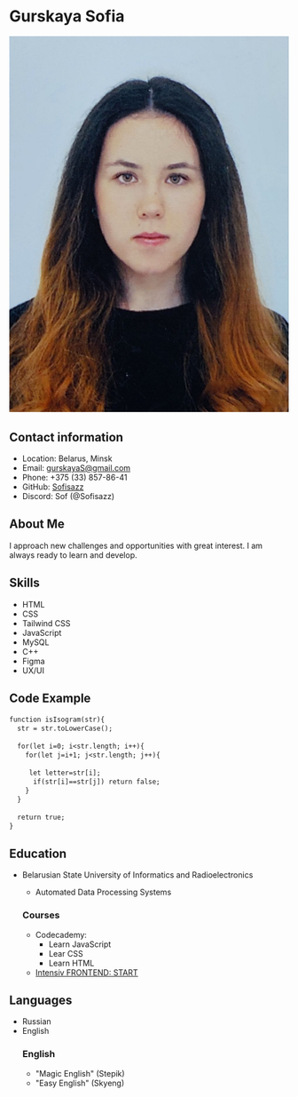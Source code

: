 # Gurskaya Sofia
![Photo Gurskaya Sofia](/assets/images/sofia.jpg)
## Contact information
* Location: Belarus, Minsk
* Email: gurskayaS@gmail.com
* Phone: +375 (33) 857-86-41
* GitHub: [Sofisazz](https://github.com/Sofisazz)
* Discord: Sof (@Sofisazz)

## About Me
I approach new challenges and opportunities with great interest. I am always ready to learn and develop.

## Skills
* HTML
* CSS
* Tailwind CSS
* JavaScript
* MySQL
* C++
* Figma
* UX/UI

## Code Example
```
function isIsogram(str){
  str = str.toLowerCase();

  for(let i=0; i<str.length; i++){
    for(let j=i+1; j<str.length; j++){
      
     let letter=str[i];
      if(str[i]==str[j]) return false;
    }
  }
  
  return true;
}
```

## Education
* Belarusian State University of Informatics and Radioelectronics
    *  Automated Data Processing Systems

    ### Courses
    * Codecademy:
        * Learn JavaScript
        * Lear CSS
        * Learn HTML
    * [Intensiv FRONTEND: START](https://itlogia.ru/certificates/intensive/13207-75307)

## Languages
* Russian
* English
    ### English
    * "Magic English" (Stepik)
    * "Easy English" (Skyeng)

